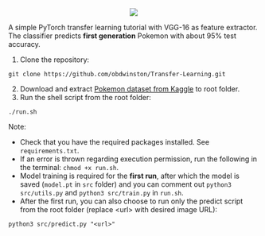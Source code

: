 <div align="center">
	<img src="https://github.com/obdwinston/Transfer-Learning/assets/104728656/f7cc324f-a3fe-4e1b-89bb-c45f718bcc88">
</div>

A simple PyTorch transfer learning tutorial with VGG-16 as feature extractor. The classifier predicts **first generation** Pokemon with about 95% test accuracy.

1. Clone the repository:
```
git clone https://github.com/obdwinston/Transfer-Learning.git
```
2. Download and extract [Pokemon dataset from Kaggle](https://www.kaggle.com/datasets/lantian773030/pokemonclassification) to root folder.
3. Run the shell script from the root folder:
```
./run.sh
```
Note:
- Check that you have the required packages installed. See `requirements.txt`.  
- If an error is thrown regarding execution permission, run the following in the terminal: `chmod +x run.sh`.
- Model training is required for the **first run**, after which the model is saved (`model.pt` in `src` folder) and you can comment out `python3 src/utils.py` and `python3 src/train.py` in `run.sh`.
- After the first run, you can also choose to run only the predict script from the root folder (replace \<url\> with desired image URL):
```
python3 src/predict.py "<url>"
```
